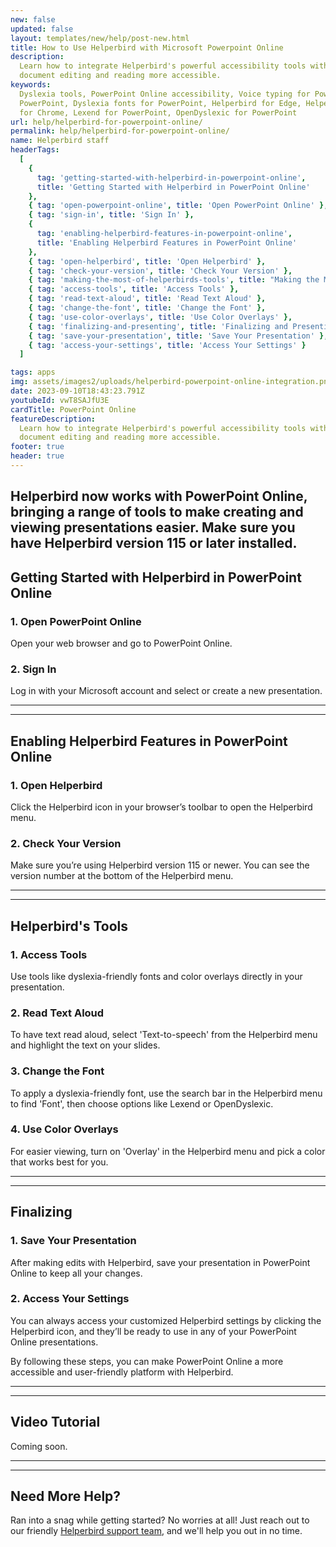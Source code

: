 ```yaml
---
new: false
updated: false
layout: templates/new/help/post-new.html
title: How to Use Helperbird with Microsoft Powerpoint Online
description:
  Learn how to integrate Helperbird's powerful accessibility tools with Powerpoint Online to make
  document editing and reading more accessible.
keywords:
  Dyslexia tools, PowerPoint Online accessibility, Voice typing for PowerPoint, Text to speech for
  PowerPoint, Dyslexia fonts for PowerPoint, Helperbird for Edge, Helperbird for Firefox, Helperbird
  for Chrome, Lexend for PowerPoint, OpenDyslexic for PowerPoint
url: help/helperbird-for-powerpoint-online/
permalink: help/helperbird-for-powerpoint-online/
name: Helperbird staff
headerTags:
  [
    {
      tag: 'getting-started-with-helperbird-in-powerpoint-online',
      title: 'Getting Started with Helperbird in PowerPoint Online'
    },
    { tag: 'open-powerpoint-online', title: 'Open PowerPoint Online' },
    { tag: 'sign-in', title: 'Sign In' },
    {
      tag: 'enabling-helperbird-features-in-powerpoint-online',
      title: 'Enabling Helperbird Features in PowerPoint Online'
    },
    { tag: 'open-helperbird', title: 'Open Helperbird' },
    { tag: 'check-your-version', title: 'Check Your Version' },
    { tag: 'making-the-most-of-helperbirds-tools', title: "Making the Most of Helperbird's Tools" },
    { tag: 'access-tools', title: 'Access Tools' },
    { tag: 'read-text-aloud', title: 'Read Text Aloud' },
    { tag: 'change-the-font', title: 'Change the Font' },
    { tag: 'use-color-overlays', title: 'Use Color Overlays' },
    { tag: 'finalizing-and-presenting', title: 'Finalizing and Presenting' },
    { tag: 'save-your-presentation', title: 'Save Your Presentation' },
    { tag: 'access-your-settings', title: 'Access Your Settings' }
  ]

tags: apps
img: assets/images2/uploads/helperbird-powerpoint-online-integration.png
date: 2023-09-10T18:43:23.791Z
youtubeId: vwT8SAJfU3E
cardTitle: PowerPoint Online
featureDescription:
  Learn how to integrate Helperbird's powerful accessibility tools with Powerpoint Online to make
  document editing and reading more accessible.
footer: true
header: true
---
```


## Helperbird now works with PowerPoint Online, bringing a range of tools to make creating and viewing presentations easier. Make sure you have Helperbird version 115 or later installed.

## Getting Started with Helperbird in PowerPoint Online

### 1. Open PowerPoint Online

Open your web browser and go to PowerPoint Online.

### 2. Sign In

Log in with your Microsoft account and select or create a new presentation.

---

---

## Enabling Helperbird Features in PowerPoint Online

### 1. Open Helperbird

Click the Helperbird icon in your browser’s toolbar to open the Helperbird menu.

### 2. Check Your Version

Make sure you’re using Helperbird version 115 or newer. You can see the version number at the bottom
of the Helperbird menu.

---

---

## Helperbird's Tools

### 1. Access Tools

Use tools like dyslexia-friendly fonts and color overlays directly in your presentation.

### 2. Read Text Aloud

To have text read aloud, select 'Text-to-speech' from the Helperbird menu and highlight the text on
your slides.

### 3. Change the Font

To apply a dyslexia-friendly font, use the search bar in the Helperbird menu to find 'Font', then
choose options like Lexend or OpenDyslexic.

### 4. Use Color Overlays

For easier viewing, turn on 'Overlay' in the Helperbird menu and pick a color that works best for
you.

---

---

## Finalizing

### 1. Save Your Presentation

After making edits with Helperbird, save your presentation in PowerPoint Online to keep all your
changes.

### 2. Access Your Settings

You can always access your customized Helperbird settings by clicking the Helperbird icon, and
they’ll be ready to use in any of your PowerPoint Online presentations.

By following these steps, you can make PowerPoint Online a more accessible and user-friendly
platform with Helperbird.

---

---

## Video Tutorial

Coming soon.

---

---

## Need More Help?

Ran into a snag while getting started? No worries at all! Just reach out to our friendly
[Helperbird support team](/support/), and we'll help you out in no time.

